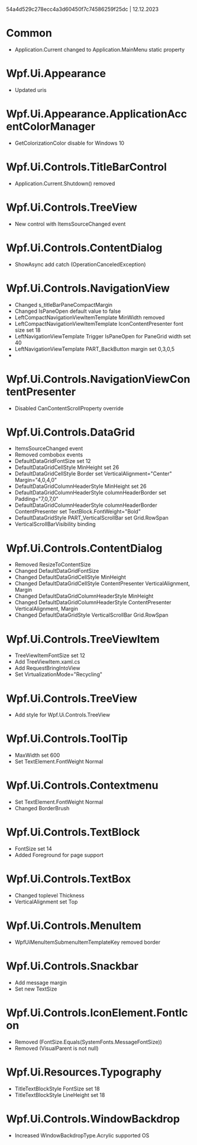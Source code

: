 54a4d529c278ecc4a3d60450f7c74586259f25dc | 12.12.2023

# Common

- Application.Current changed to Application.MainMenu static property

# Wpf.Ui.Appearance

- Updated uris

# Wpf.Ui.Appearance.ApplicationAccentColorManager

- GetColorizationColor disable for Windows 10

# Wpf.Ui.Controls.TitleBarControl

- Application.Current.Shutdown() removed

# Wpf.Ui.Controls.TreeView

- New control with ItemsSourceChanged event

# Wpf.Ui.Controls.ContentDialog

- ShowAsync add catch (OperationCanceledException)

# Wpf.Ui.Controls.NavigationView

- Changed s_titleBarPaneCompactMargin
- Changed IsPaneOpen default value to false
- LeftCompactNavigationViewItemTemplate MinWidth removed
- LeftCompactNavigationViewItemTemplate IconContentPresenter font size set 18
- LeftNavigationViewTemplate Trigger IsPaneOpen for PaneGrid width set 40
- LeftNavigationViewTemplate PART_BackButton margin set 0,3,0,5
- 
# Wpf.Ui.Controls.NavigationViewContentPresenter

- Disabled CanContentScrollProperty override

# Wpf.Ui.Controls.DataGrid

- ItemsSourceChanged event
- Removed combobox events
- DefaultDataGridFontSize set 12
- DefaultDataGridCellStyle MinHeight set 26
- DefaultDataGridCellStyle Border set VerticalAlignment="Center" Margin="4,0,4,0"
- DefaultDataGridColumnHeaderStyle MinHeight set 26
- DefaultDataGridColumnHeaderStyle columnHeaderBorder set Padding="7,0,7,0"
- DefaultDataGridColumnHeaderStyle columnHeaderBorder ContentPresenter set TextBlock.FontWeight="Bold"
- DefaultDataGridStyle PART_VerticalScrollBar set Grid.RowSpan
- VerticalScrollBarVisibility binding

# Wpf.Ui.Controls.ContentDialog

- Removed ResizeToContentSize
- Changed DefaultDataGridFontSize
- Changed DefaultDataGridCellStyle MinHeight
- Changed DefaultDataGridCellStyle ContentPresenter VerticalAlignment, Margin
- Changed DefaultDataGridColumnHeaderStyle MinHeight
- Changed DefaultDataGridColumnHeaderStyle ContentPresenter VerticalAlignment, Margin
- Changed DefaultDataGridStyle VerticalScrollBar Grid.RowSpan

# Wpf.Ui.Controls.TreeViewItem

- TreeViewItemFontSize set 12
- Add TreeViewItem.xaml.cs
- Add RequestBringIntoView
- Set VirtualizationMode="Recycling"

# Wpf.Ui.Controls.TreeView

- Add style for Wpf.Ui.Controls.TreeView

# Wpf.Ui.Controls.ToolTip

- MaxWidth set 600
- Set TextElement.FontWeight Normal

# Wpf.Ui.Controls.Contextmenu

- Set TextElement.FontWeight Normal
- Changed BorderBrush

# Wpf.Ui.Controls.TextBlock

- FontSize set 14
- Added Foreground for page support

# Wpf.Ui.Controls.TextBox

- Changed toplevel Thickness
- VerticalAlignment set Top

# Wpf.Ui.Controls.MenuItem

- WpfUiMenuItemSubmenuItemTemplateKey removed border

# Wpf.Ui.Controls.Snackbar

- Add message margin
- Set new TextSize

# Wpf.Ui.Controls.IconElement.FontIcon

- Removed (FontSize.Equals(SystemFonts.MessageFontSize))
- Removed (VisualParent is not null)

# Wpf.Ui.Resources.Typography

- TitleTextBlockStyle FontSize set 18
- TitleTextBlockStyle LineHeight set 18

# Wpf.Ui.Controls.WindowBackdrop

- Increased WindowBackdropType.Acrylic supported OS